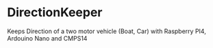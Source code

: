 # DirectionKeeper
Keeps Direction of a two motor vehicle (Boat, Car) with Raspberry PI4, Ardouino Nano and CMPS14
